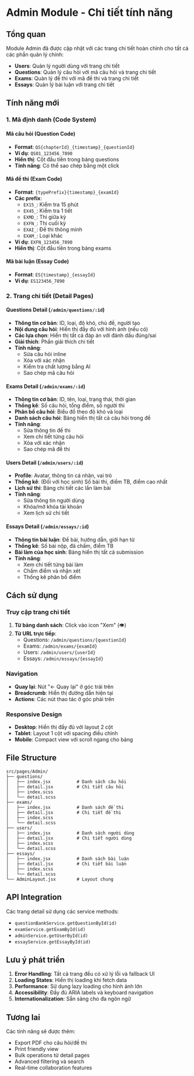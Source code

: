 # Admin Module - Chi tiết tính năng

## Tổng quan

Module Admin đã được cập nhật với các trang chi tiết hoàn chỉnh cho tất cả các phần quản lý chính:

- **Users**: Quản lý người dùng với trang chi tiết
- **Questions**: Quản lý câu hỏi với mã câu hỏi và trang chi tiết
- **Exams**: Quản lý đề thi với mã đề thi và trang chi tiết  
- **Essays**: Quản lý bài luận với trang chi tiết

## Tính năng mới

### 1. Mã định danh (Code System)

#### Mã câu hỏi (Question Code)
- **Format**: `QS{chapterId}_{timestamp}_{questionId}`
- **Ví dụ**: `QS01_123456_7890`
- **Hiển thị**: Cột đầu tiên trong bảng questions
- **Tính năng**: Có thể sao chép bằng một click

#### Mã đề thi (Exam Code)  
- **Format**: `{typePrefix}{timestamp}_{examId}`
- **Các prefix**:
  - `EX15_`: Kiểm tra 15 phút
  - `EX45_`: Kiểm tra 1 tiết
  - `EXMD_`: Thi giữa kỳ
  - `EXFN_`: Thi cuối kỳ
  - `EXAI_`: Đề thi thông minh
  - `EXAM_`: Loại khác
- **Ví dụ**: `EXFN_123456_7890`
- **Hiển thị**: Cột đầu tiên trong bảng exams

#### Mã bài luận (Essay Code)
- **Format**: `ES{timestamp}_{essayId}`
- **Ví dụ**: `ES123456_7890`

### 2. Trang chi tiết (Detail Pages)

#### Questions Detail (`/admin/questions/:id`)
- **Thông tin cơ bản**: ID, loại, độ khó, chủ đề, người tạo
- **Nội dung câu hỏi**: Hiển thị đầy đủ với hình ảnh (nếu có)
- **Các lựa chọn**: Hiển thị tất cả đáp án với đánh dấu đúng/sai
- **Giải thích**: Phần giải thích chi tiết
- **Tính năng**:
  - Sửa câu hỏi inline
  - Xóa với xác nhận
  - Kiểm tra chất lượng bằng AI
  - Sao chép mã câu hỏi

#### Exams Detail (`/admin/exams/:id`)
- **Thông tin cơ bản**: ID, tên, loại, trạng thái, thời gian
- **Thống kê**: Số câu hỏi, tổng điểm, số người thi
- **Phân bố câu hỏi**: Biểu đồ theo độ khó và loại
- **Danh sách câu hỏi**: Bảng hiển thị tất cả câu hỏi trong đề
- **Tính năng**:
  - Sửa thông tin đề thi
  - Xem chi tiết từng câu hỏi
  - Xóa với xác nhận
  - Sao chép mã đề thi

#### Users Detail (`/admin/users/:id`)
- **Profile**: Avatar, thông tin cá nhân, vai trò
- **Thống kê**: (Đối với học sinh) Số bài thi, điểm TB, điểm cao nhất
- **Lịch sử thi**: Bảng chi tiết các lần làm bài
- **Tính năng**:
  - Sửa thông tin người dùng
  - Khóa/mở khóa tài khoản
  - Xem lịch sử chi tiết

#### Essays Detail (`/admin/essays/:id`)
- **Thông tin bài luận**: Đề bài, hướng dẫn, giới hạn từ
- **Thống kê**: Số bài nộp, đã chấm, điểm TB
- **Bài làm của học sinh**: Bảng hiển thị tất cả submission
- **Tính năng**:
  - Xem chi tiết từng bài làm
  - Chấm điểm và nhận xét
  - Thống kê phân bố điểm

## Cách sử dụng

### Truy cập trang chi tiết

1. **Từ bảng danh sách**: Click vào icon "Xem" (👁️) 
2. **Từ URL trực tiếp**: 
   - Questions: `/admin/questions/{questionId}`
   - Exams: `/admin/exams/{examId}`
   - Users: `/admin/users/{userId}`
   - Essays: `/admin/essays/{essayId}`

### Navigation

- **Quay lại**: Nút "← Quay lại" ở góc trái trên
- **Breadcrumb**: Hiển thị đường dẫn hiện tại
- **Actions**: Các nút thao tác ở góc phải trên

### Responsive Design

- **Desktop**: Hiển thị đầy đủ với layout 2 cột
- **Tablet**: Layout 1 cột với spacing điều chỉnh
- **Mobile**: Compact view với scroll ngang cho bảng

## File Structure

```
src/pages/Admin/
├── questions/
│   ├── index.jsx          # Danh sách câu hỏi
│   ├── detail.jsx         # Chi tiết câu hỏi
│   ├── index.scss
│   └── detail.scss
├── exams/
│   ├── index.jsx          # Danh sách đề thi
│   ├── detail.jsx         # Chi tiết đề thi
│   ├── index.scss
│   └── detail.scss
├── users/
│   ├── index.jsx          # Danh sách người dùng
│   ├── detail.jsx         # Chi tiết người dùng
│   ├── index.scss
│   └── detail.scss
├── essays/
│   ├── index.jsx          # Danh sách bài luận
│   ├── detail.jsx         # Chi tiết bài luận
│   ├── index.scss
│   └── detail.scss
└── AdminLayout.jsx        # Layout chung
```

## API Integration

Các trang detail sử dụng các service methods:
- `questionBankService.getQuestionById(id)`
- `examService.getExamById(id)` 
- `adminService.getUserById(id)`
- `essayService.getEssayById(id)`

## Lưu ý phát triển

1. **Error Handling**: Tất cả trang đều có xử lý lỗi và fallback UI
2. **Loading States**: Hiển thị loading khi fetch data
3. **Performance**: Sử dụng lazy loading cho hình ảnh lớn
4. **Accessibility**: Đầy đủ ARIA labels và keyboard navigation
5. **Internationalization**: Sẵn sàng cho đa ngôn ngữ

## Tương lai

Các tính năng sẽ được thêm:
- Export PDF cho câu hỏi/đề thi
- Print friendly view
- Bulk operations từ detail pages
- Advanced filtering và search
- Real-time collaboration features 